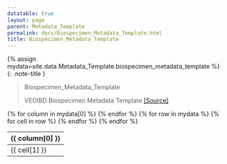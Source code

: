 ```yaml
---
datatable: true
layout: page
parent: Metadata_Template
permalink: docs/Biospecimen_Metadata_Template.html
title: Biospecimen_Metadata_Template
---
```


{% assign mydata=site.data.Metadata_Template.biospecimen_metadata_template %} 
{: .note-title } 
>Biospecimen_Metadata_Template
>
>VEOIBD Biospecimen Metadata Template [[Source]](https://docs.google.com/document/d/11xPPfJp89Ge0dZGzud4T6ixQhXj8a_BJtkTQ7K1UDyU/edit#heading=h.agzpcnpjw4d9)
<table id="myTable" class="display" style="width:100%">
    <thead>
    {% for column in mydata[0] %}
        <th>{{ column[0] }}</th>
    {% endfor %}
    </thead>
    <tbody>
    {% for row in mydata %}
        <tr>
        {% for cell in row %}
            <td>{{ cell[1] }}</td>
        {% endfor %}
        </tr>
    {% endfor %}
    </tbody>
</table>

<script type="text/javascript">
  var pages = ['data_subtype', 'rRNA_rate', 'platform', 'library_version', 'total_unmapped_reads', 'vendor', 'sample_barcode', 'sequencing_batch', 'run_type', 'read_strand_origin', 'total_reads', 'mapped_reads', 'kit_number', 'unique_genes', 'nucleic_acid_source', 'median_umis', 'alignment_information', 'number_cells', 'is_stranded', 'sample_status', 'valid_barcode_reads', 'genomic_sex', 'ratio_mitochondria', 'median_genes', 'analysis_type', 'data_type', 'library_batch', 'library_id', 'analysis_thresholds', 'library_type', 'assay', 'library_prep', 'read_length', 'reference_set', 'duplication_rate', 'file_format', 'resource_type', 'metadata_type', 'metadata_file_annotations', 'bulk_RNASeq_counts_file_annotations', 'bulk_RNASeq_raw_file_annotations', 'library_preparation_method', 'ratio260over230', 'DV200', 'ratio260over280', 'RIN', 'rna_batch', 'rna_isolation_kit', 'filename', 'race', 'gi_phenotype', 'disease_activity_location', 'ethnicity', 'consanguinity', 'family_id', 'site', 'external_share', 'breastfed', 'extraintestinal_manifestations', 'jewish_origin', 'autoimmune', 'individual_id', 'participant_role', 'age_at_diagnosis', 'gi_surgeries', 'perianal_involvement', 'upper_disease_type', 'disease_activity_behavior', 'local_id', 'immunodeficiency', 'sex', 'participant_id', 'ibd_history', 'growth_delay', 'specimen_area_biopsy', 'inflammation', 'project', 'volume', 'sample_tissue_type', 'sample_type', 'media', 'sample_key', 'type_key', 'collection_date', 'biospecimen_metadata_template', 'bulk_RNASeq_assay_template', 'medication_history_metadata_template', 'clinical_metadata_template', 'scRNASeq_assay_template'];
  $('#myTable').DataTable({
    responsive: {
        details: {
            display: $.fn.dataTable.Responsive.display.modal( {
                header: function ( row ) {
                    var data = row.data();
                    return 'Details for '+data[0]+' ';
                }
            } ),
            renderer: $.fn.dataTable.Responsive.renderer.tableAll({
                tableClass: "table"
            })
        }
    },
   "deferRender": true,
   "columnDefs": [
      { 
         targets: 0,
         render : function(data, type, row, meta){
            if(type === 'display' & $.inArray( data, pages) != -1){
               return $('<a>')
                  .attr('href',row[7]+'/'+data)
                  .text(data)
                  .wrap('<div></div>')
                  .parent()
                  .html();} 
             else {
               return data;
            }
         }
      },
      {
        targets: [6,7],
          render : function(data, type, row, meta){
         if(type === 'display' & data != 'Sage Bionetworks'){
            return $('<a>')
               .attr('href', data)
               .text(data)
               .wrap('<div></div>')
               .parent()
               .html();} 
         if(type === 'display' & data == 'Sage Bionetworks'){
             return $('<a>')
                .attr('href', 'https://sagebionetworks.org/')
                .text(data)
                .wrap('<div></div>')
                .parent()
                .html();
         
         } else {
            return data;
         }
      }
   }
   ]
});
</script>